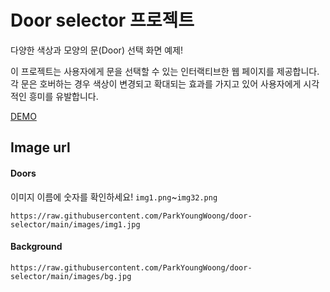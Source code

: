 # Door selector 프로젝트

다양한 색상과 모양의 문(Door) 선택 화면 예제!

이 프로젝트는 사용자에게 문을 선택할 수 있는 인터랙티브한 웹 페이지를 제공합니다. 각 문은 호버하는 경우 색상이 변경되고 확대되는 효과를 가지고 있어 사용자에게 시각적인 흥미를 유발합니다.

[DEMO](https://dreamy-mcnulty-986c58.netlify.app/)

## Image url

#### Doors

이미지 이름에 숫자를 확인하세요!
`img1.png`~`img32.png`

```url
https://raw.githubusercontent.com/ParkYoungWoong/door-selector/main/images/img1.jpg
```

#### Background

```url
https://raw.githubusercontent.com/ParkYoungWoong/door-selector/main/images/bg.jpg
```
